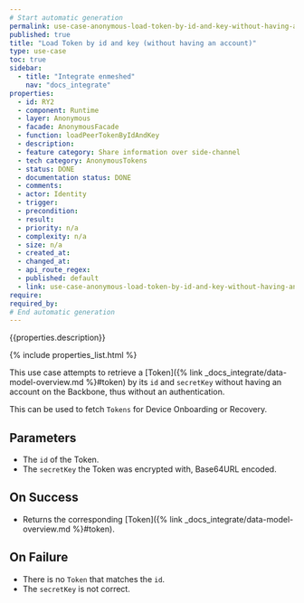 ```yaml
---
# Start automatic generation
permalink: use-case-anonymous-load-token-by-id-and-key-without-having-an-account
published: true
title: "Load Token by id and key (without having an account)"
type: use-case
toc: true
sidebar:
  - title: "Integrate enmeshed"
    nav: "docs_integrate"
properties:
  - id: RY2
  - component: Runtime
  - layer: Anonymous
  - facade: AnonymousFacade
  - function: loadPeerTokenByIdAndKey
  - description:
  - feature category: Share information over side-channel
  - tech category: AnonymousTokens
  - status: DONE
  - documentation status: DONE
  - comments:
  - actor: Identity
  - trigger:
  - precondition:
  - result:
  - priority: n/a
  - complexity: n/a
  - size: n/a
  - created_at:
  - changed_at:
  - api_route_regex:
  - published: default
  - link: use-case-anonymous-load-token-by-id-and-key-without-having-an-account
require:
required_by:
# End automatic generation
---
```


{{properties.description}}

{% include properties_list.html %}

This use case attempts to retrieve a [Token]({% link _docs_integrate/data-model-overview.md %}#token)
by its `id` and `secretKey` without having an account on the Backbone, thus without an authentication.

This can be used to fetch `Tokens` for Device Onboarding or Recovery.

## Parameters

- The `id` of the Token.
- The `secretKey` the Token was encrypted with, Base64URL encoded.

## On Success

- Returns the corresponding [Token]({% link _docs_integrate/data-model-overview.md %}#token).

## On Failure

- There is no `Token` that matches the `id`.
- The `secretKey` is not correct.
